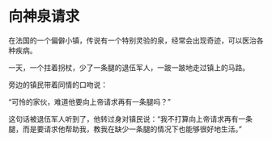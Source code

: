 # 向神泉请求

在法国的一个偏僻小镇，传说有一个特别灵验的泉，经常会出现奇迹，可以医治各种疾病。  

 一天，一个拄着拐杖，少了一条腿的退伍军人，一跛一跛地走过镇上的马路。  

 旁边的镇民带着同情的口吻说：  

 “可怜的家伙，难道他要向上帝请求再有一条腿吗？”  

 这句话被退伍军人听到了，他转过身对镇民说：“我不打算向上帝请求再有一条腿，而是要请求他帮助我，教我在缺少一条腿的情况下也能够很好地生活。”
  